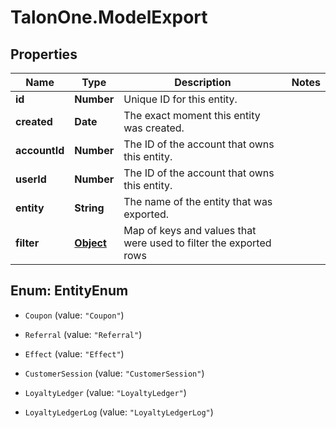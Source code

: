 # TalonOne.ModelExport

## Properties

Name | Type | Description | Notes
------------ | ------------- | ------------- | -------------
**id** | **Number** | Unique ID for this entity. | 
**created** | **Date** | The exact moment this entity was created. | 
**accountId** | **Number** | The ID of the account that owns this entity. | 
**userId** | **Number** | The ID of the account that owns this entity. | 
**entity** | **String** | The name of the entity that was exported. | 
**filter** | [**Object**](.md) | Map of keys and values that were used to filter the exported rows | 



## Enum: EntityEnum


* `Coupon` (value: `"Coupon"`)

* `Referral` (value: `"Referral"`)

* `Effect` (value: `"Effect"`)

* `CustomerSession` (value: `"CustomerSession"`)

* `LoyaltyLedger` (value: `"LoyaltyLedger"`)

* `LoyaltyLedgerLog` (value: `"LoyaltyLedgerLog"`)




